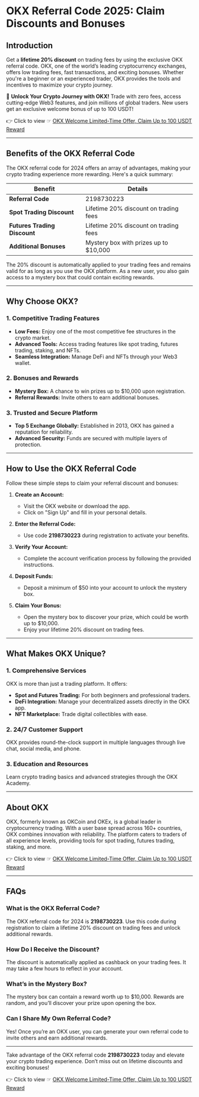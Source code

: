 # OKX Referral Code 2025: Claim Discounts and Bonuses

## Introduction

Get a **lifetime 20% discount** on trading fees by using the exclusive OKX referral code. OKX, one of the world’s leading cryptocurrency exchanges, offers low trading fees, fast transactions, and exciting bonuses. Whether you're a beginner or an experienced trader, OKX provides the tools and incentives to maximize your crypto journey.

🚀 **Unlock Your Crypto Journey with OKX!** Trade with zero fees, access cutting-edge Web3 features, and join millions of global traders. New users get an exclusive welcome bonus of up to 100 USDT! 

👉 Click to view ☞ [OKX Welcome Limited-Time Offer, Claim Up to 100 USDT Reward](https://www.ouxyi.link/ul/6CngT5?channelId=2198730223)

---

## Benefits of the OKX Referral Code

The OKX referral code for 2024 offers an array of advantages, making your crypto trading experience more rewarding. Here's a quick summary:

| Benefit               | Details                                               |
|-----------------------|-------------------------------------------------------|
| **Referral Code**     | 2198730223                                              |
| **Spot Trading Discount** | Lifetime 20% discount on trading fees              |
| **Futures Trading Discount** | Lifetime 20% discount on trading fees              |
| **Additional Bonuses** | Mystery box with prizes up to $10,000                |

The 20% discount is automatically applied to your trading fees and remains valid for as long as you use the OKX platform. As a new user, you also gain access to a mystery box that could contain exciting rewards.

---

## Why Choose OKX?

### 1. Competitive Trading Features
- **Low Fees:** Enjoy one of the most competitive fee structures in the crypto market.
- **Advanced Tools:** Access trading features like spot trading, futures trading, staking, and NFTs.
- **Seamless Integration:** Manage DeFi and NFTs through your Web3 wallet.

### 2. Bonuses and Rewards
- **Mystery Box:** A chance to win prizes up to $10,000 upon registration.
- **Referral Rewards:** Invite others to earn additional bonuses.

### 3. Trusted and Secure Platform
- **Top 5 Exchange Globally:** Established in 2013, OKX has gained a reputation for reliability.
- **Advanced Security:** Funds are secured with multiple layers of protection.

---

## How to Use the OKX Referral Code

Follow these simple steps to claim your referral discount and bonuses:

1. **Create an Account:**
   - Visit the OKX website or download the app.
   - Click on "Sign Up" and fill in your personal details.

2. **Enter the Referral Code:**
   - Use code **2198730223** during registration to activate your benefits.

3. **Verify Your Account:**
   - Complete the account verification process by following the provided instructions.

4. **Deposit Funds:**
   - Deposit a minimum of $50 into your account to unlock the mystery box.

5. **Claim Your Bonus:**
   - Open the mystery box to discover your prize, which could be worth up to $10,000.
   - Enjoy your lifetime 20% discount on trading fees.

---

## What Makes OKX Unique?

### 1. Comprehensive Services
OKX is more than just a trading platform. It offers:
- **Spot and Futures Trading:** For both beginners and professional traders.
- **DeFi Integration:** Manage your decentralized assets directly in the OKX app.
- **NFT Marketplace:** Trade digital collectibles with ease.

### 2. 24/7 Customer Support
OKX provides round-the-clock support in multiple languages through live chat, social media, and phone.

### 3. Education and Resources
Learn crypto trading basics and advanced strategies through the OKX Academy.

---

## About OKX

OKX, formerly known as OKCoin and OKEx, is a global leader in cryptocurrency trading. With a user base spread across 160+ countries, OKX combines innovation with reliability. The platform caters to traders of all experience levels, providing tools for spot trading, futures trading, staking, and more.

👉 Click to view ☞ [OKX Welcome Limited-Time Offer, Claim Up to 100 USDT Reward](https://www.ouxyi.link/ul/6CngT5?channelId=2198730223)

---

## FAQs

### What is the OKX Referral Code?
The OKX referral code for 2024 is **2198730223**. Use this code during registration to claim a lifetime 20% discount on trading fees and unlock additional rewards.

### How Do I Receive the Discount?
The discount is automatically applied as cashback on your trading fees. It may take a few hours to reflect in your account.

### What’s in the Mystery Box?
The mystery box can contain a reward worth up to $10,000. Rewards are random, and you’ll discover your prize upon opening the box.

### Can I Share My Own Referral Code?
Yes! Once you’re an OKX user, you can generate your own referral code to invite others and earn additional rewards.

---

Take advantage of the OKX referral code **2198730223** today and elevate your crypto trading experience. Don’t miss out on lifetime discounts and exciting bonuses!

👉 Click to view ☞ [OKX Welcome Limited-Time Offer, Claim Up to 100 USDT Reward](https://www.ouxyi.link/ul/6CngT5?channelId=2198730223)
